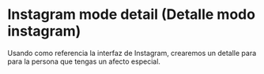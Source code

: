 # Instagram mode detail (Detalle modo instagram)

Usando como referencia la interfaz de Instagram, crearemos un detalle para para la persona que tengas un afecto especial.

